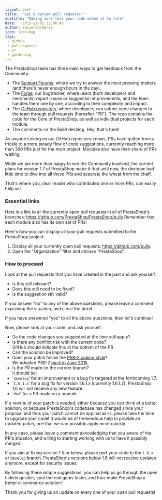 ```yaml
---
layout: post
title:  "Let's review pull requests!"
subtitle: "Making sure that your code makes it to Core"
date:   2015-11-02 12:00:41
author: xavierborderie
icon: icon-bug
tags:
 - github
 - pullrequests
 - pr
 - gardening
---
```


The PrestaShop team has three main ways to get feedback from the Community:

* The [Support Forums](http://www.prestashop.com/forums/), where we try to answer the most pressing matters (and there's never enough hours in the day).
* The [Forge](http://forge.prestashop.com/), our bugtracker, where users (both developers and merchants) report issues or suggestion improvements, and the team handles them one by one, according to their complexity and impact.
* The [GitHub repository](https://github.com/PrestaShop/), where developers can submit code changes to the team through pull requests (hereafter "PR"). The repo contains the code for the Core of PrestaShop, as well as individual projects for each module.
* The comments on the Build devblog. Hey, that's here!

As anyone lurking on our GitHub repository knows, PRs have gotten from a trickle to a more steady flow of code suggestions, currently reaching more than 360 PRs just for the main project. Modules also have their share of PRs waiting.

While we are more than happy to see the Community involved, the current plans for version 1.7 of PrestaShop made it that until now, the devteam had little time to dive into all these PRs and separate the wheat from the chaff.

That's where you, dear reader who contributed one or more PRs, can easily help us! 


### Essential links

Here is a link to all the currently open pull requests in all of PrestaShop's branches: https://github.com/PrestaShop/PrestaShop/pulls Remember that each module also has its own set of PRs!

Here's how you can display all your pull requests submitted to the PrestaShop project:

1. Display all your currently open pull requests: https://github.com/pulls.
2. Open the "Organization" filter and choose "PrestaShop".


### How to proceed

Look at the pull requests that you have created in the past and ask yourself:

* Is this still relevant?
* Does this still need to be fixed?
* Is the suggestion still valid?

If you answer "no" to any of the above questions, please leave a comment explaining the situation, and close the ticket.

If you have answered "yes" to all the above questions, then let's continue!

Now, please look at your code, and ask yourself:

* Do the code changes you suggested at the time still apply?
* Is there any conflict risk with the current code?<br/>GitHub should indicate this at the bottom of the PR.
* Can the solution be improved?
* Does your patch follow the [PSR-2 coding style](https://github.com/php-fig/fig-standards/blob/master/accepted/PSR-2-coding-style-guide.md)?<br/>We adopted PSR-2 [back in June 2015](http://build.prestashop.com/news/prestashop-moves-to-psr-2/).
* Is the PR made on the correct branch?<br/>It should be:
 * '`develop`' for an improvement or a bug fix targeted at the forthcoming 1.7.
 * '`1.6.1.x`' for a bug fix for version 1.6.1.x (currently 1.6.1.2). PrestaShop 1.6 will not receive any new feature.
 * '`dev`' for a PR made on a module.

If a rewrite of your patch is needed, either because you can think of a better solution, or because PrestaShop's codebase has changed since your proposal and thus your patch cannot be applied as-is, please take the time to upgrade your code! It would be of tremendous help to provide an updated patch, one that we can possibly apply more quickly.

In any case, please leave a comment aknowledging that you aware of the PR's situation, and willing to starting working with us to have it possibly merged!

If you aim at fixing version 1.5 or below, please port your code to the `1.6.x` or `develop` branch. PrestaShop's versions below 1.6 will not receive updates anymore, except for security issues.

By following these simple suggestions, you can help us go through the open tickets quicker, spot the real gems faster, and thus make PrestaShop a better e-commerce solution!

Thank you for giving us an update on every one of your open pull requests!
